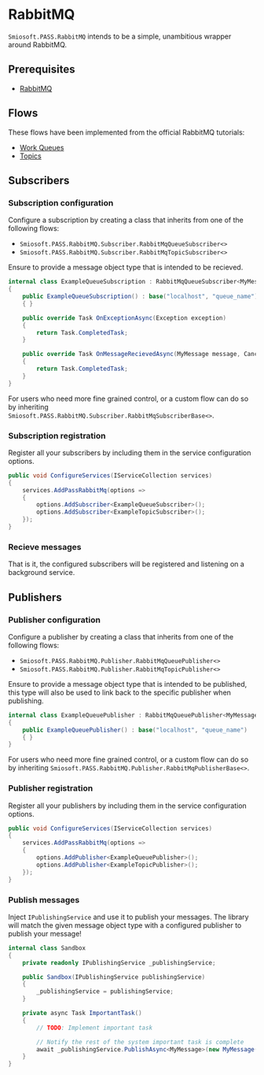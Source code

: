 # RabbitMQ

`Smiosoft.PASS.RabbitMQ` intends to be a simple, unambitious wrapper around RabbitMQ.

## Prerequisites

- [RabbitMQ](https://www.rabbitmq.com/download.html)

## Flows

These flows have been implemented from the official RabbitMQ tutorials:

- [Work Queues](https://www.rabbitmq.com/tutorials/tutorial-two-dotnet.html)
- [Topics](https://www.rabbitmq.com/tutorials/tutorial-five-dotnet.html)

## Subscribers

### Subscription configuration

Configure a subscription by creating a class that inherits from one of the following flows:

- `Smiosoft.PASS.RabbitMQ.Subscriber.RabbitMqQueueSubscriber<>`
- `Smiosoft.PASS.RabbitMQ.Subscriber.RabbitMqTopicSubscriber<>`

Ensure to provide a message object type that is intended to be recieved.

```csharp
internal class ExampleQueueSubscription : RabbitMqQueueSubscriber<MyMessage>
{
	public ExampleQueueSubscription() : base("localhost", "queue_name")
	{ }

	public override Task OnExceptionAsync(Exception exception)
    {
        return Task.CompletedTask;
    }

    public override Task OnMessageRecievedAsync(MyMessage message, CancellationToken cancellationToken)
    {
        return Task.CompletedTask;
    }
}
```

For users who need more fine grained control, or a custom flow can do so by inheriting `Smiosoft.PASS.RabbitMQ.Subscriber.RabbitMqSubscriberBase<>`.

### Subscription registration

Register all your subscribers by including them in the service configuration options.

```csharp
public void ConfigureServices(IServiceCollection services)
{
	services.AddPassRabbitMq(options =>
	{
		options.AddSubscriber<ExampleQueueSubscriber>();
		options.AddSubscriber<ExampleTopicSubscriber>();
	});
}
```

### Recieve messages

That is it, the configured subscribers will be registered and listening on a background service.

## Publishers

### Publisher configuration

Configure a publisher by creating a class that inherits from one of the following flows:

- `Smiosoft.PASS.RabbitMQ.Publisher.RabbitMqQueuePublisher<>`
- `Smiosoft.PASS.RabbitMQ.Publisher.RabbitMqTopicPublisher<>`

Ensure to provide a message object type that is intended to be published, this type will also be used to link back to the specific publisher when publishing.

```csharp
internal class ExampleQueuePublisher : RabbitMqQueuePublisher<MyMessage>
{
	public ExampleQueuePublisher() : base("localhost", "queue_name")
	{ }
}
```

For users who need more fine grained control, or a custom flow can do so by inheriting `Smiosoft.PASS.RabbitMQ.Publisher.RabbitMqPublisherBase<>`.

### Publisher registration

Register all your publishers by including them in the service configuration options.

```csharp
public void ConfigureServices(IServiceCollection services)
{
	services.AddPassRabbitMq(options =>
	{
		options.AddPublisher<ExampleQueuePublisher>();
		options.AddPublisher<ExampleTopicPublisher>();
	});
}
```

### Publish messages

Inject `IPublishingService` and use it to publish your messages. The library will match the given message object type with a configured publisher to publish your message!

```csharp
internal class Sandbox
{
	private readonly IPublishingService _publishingService;

	public Sandbox(IPublishingService publishingService)
	{
		_publishingService = publishingService;
	}

	private async Task ImportantTask()
	{
		// TODO: Implement important task

		// Notify the rest of the system important task is complete
		await _publishingService.PublishAsync<MyMessage>(new MyMessage("That thing you asked for is done."))
	}
}
```
